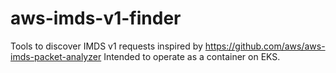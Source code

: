 # aws-imds-v1-finder

Tools to discover IMDS v1 requests inspired by https://github.com/aws/aws-imds-packet-analyzer
Intended to operate as a container on EKS.

